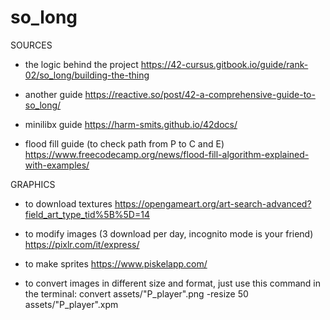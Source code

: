 # so_long

SOURCES

- the logic behind the project
https://42-cursus.gitbook.io/guide/rank-02/so_long/building-the-thing

- another guide
https://reactive.so/post/42-a-comprehensive-guide-to-so_long/

- minilibx guide
https://harm-smits.github.io/42docs/

- flood fill guide (to check path from P to C and E)
https://www.freecodecamp.org/news/flood-fill-algorithm-explained-with-examples/



GRAPHICS
- to download textures
    https://opengameart.org/art-search-advanced?field_art_type_tid%5B%5D=14

- to modify images (3 download per day, incognito mode is your friend)
    https://pixlr.com/it/express/

- to make sprites
    https://www.piskelapp.com/

- to convert images in different size and format, just use this command in the terminal:
    convert assets/"P_player".png -resize 50 assets/"P_player".xpm